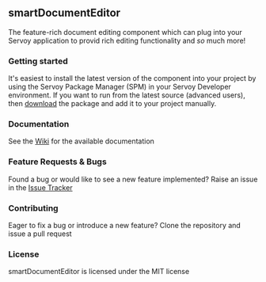 ## smartDocumentEditor
The feature-rich document editing component which can plug into your Servoy application to provid rich editing functionality and _so_ much more!


### Getting started
It's easiest to install the latest version of the component into your project by using the Servoy Package Manager (SPM) in your Servoy Developer environment. If you want to run from the latest source (advanced users), then [download](https://github.com/Servoy/smartDocumentEditor/archive/refs/heads/master.zip) the package and add it to your project manually.


### Documentation
See the [Wiki](https://github.com/Servoy/smartDocumentEditor/wiki) for the available documentation


### Feature Requests & Bugs
Found a bug or would like to see a new feature implemented? Raise an issue in the [Issue Tracker](https://github.com/Servoy/smartDocumentEditor/issues)


### Contributing
Eager to fix a bug or introduce a new feature? Clone the repository and issue a pull request


### License
smartDocumentEditor is licensed under the MIT license
